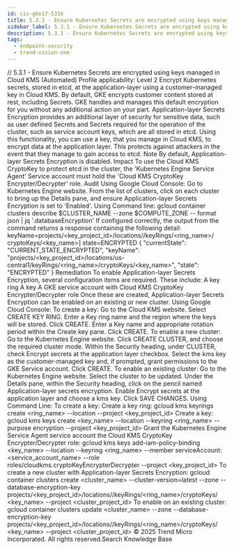 ```yaml
---
id: cis-gke17-531b
title: 5.3.1 - Ensure Kubernetes Secrets are encrypted using keys managed in Cloud KMS (Automated)
sidebar_label: 5.3.1 - Ensure Kubernetes Secrets are encrypted using keys managed in Cloud KMS (Automated)
description: 5.3.1 - Ensure Kubernetes Secrets are encrypted using keys managed in Cloud KMS (Automated)
tags:
  - endpoint-security
  - trend-vision-one
---
```


/*<![CDATA[*/ $('#title').html($('meta[name=map-description]').attr('content')); /*]]>*/ 5.3.1 - Ensure Kubernetes Secrets are encrypted using keys managed in Cloud KMS (Automated) Profile applicability: Level 2 Encrypt Kubernetes secrets, stored in etcd, at the application-layer using a customer-managed key in Cloud KMS. By default, GKE encrypts customer content stored at rest, including Secrets. GKE handles and manages this default encryption for you without any additional action on your part. Application-layer Secrets Encryption provides an additional layer of security for sensitive data, such as user defined Secrets and Secrets required for the operation of the cluster, such as service account keys, which are all stored in etcd. Using this functionality, you can use a key, that you manage in Cloud KMS, to encrypt data at the application layer. This protects against attackers in the event that they manage to gain access to etcd. Note By default, Application-layer Secrets Encryption is disabled. Impact To use the Cloud KMS CryptoKey to protect etcd in the cluster, the 'Kubernetes Engine Service Agent' Service account must hold the 'Cloud KMS CryptoKey Encrypter/Decrypter' role. Audit Using Google Cloud Console: Go to Kubernetes Engine website. From the list of clusters, click on each cluster to bring up the Details pane, and ensure Application-layer Secrets Encryption is set to 'Enabled'. Using Command line: gcloud container clusters describe $CLUSTER_NAME --zone $COMPUTE_ZONE -- format json | jq '.databaseEncryption' If configured correctly, the output from the command returns a response containing the following detail: keyName=projects/<key_project_id>/locations/<location>/keyRings/<ring_name>/ cryptoKeys/<key_name>] state=ENCRYPTED { "currentState": "CURRENT_STATE_ENCRYPTED", "keyName": "projects/<key_project_id>/locations/us- central1/keyRings/<ring_name>/cryptoKeys/<key_name>", "state": "ENCRYPTED" } Remediation To enable Application-layer Secrets Encryption, several configuration items are required. These include: A key ring A key A GKE service account with Cloud KMS CryptoKey Encrypter/Decrypter role Once these are created, Application-layer Secrets Encryption can be enabled on an existing or new cluster. Using Google Cloud Console: To create a key: Go to the Cloud KMS website. Select CREATE KEY RING. Enter a Key ring name and the region where the keys will be stored. Click CREATE. Enter a Key name and appropriate rotation period within the Create key pane. Click CREATE. To enable a new cluster: Go to the Kubernetes Engine website. Click CREATE CLUSTER, and choose the required cluster mode. Within the Security heading, under CLUSTER, check Encrypt secrets at the application layer checkbox. Select the kms key as the customer-managed key and, if prompted, grant permissions to the GKE Service account. Click CREATE. To enable an existing cluster: Go to the Kubernetes Engine website. Select the cluster to be updated. Under the Details pane, within the Security heading, click on the pencil named Application-layer secrets encryption. Enable Encrypt secrets at the application layer and choose a kms key. Click SAVE CHANGES. Using Command Line: To create a key: Create a key ring: gcloud kms keyrings create <ring_name> --location <location> --project <key_project_id> Create a key: gcloud kms keys create <key_name> --location <location> --keyring <ring_name> --purpose encryption --project <key_project_id> Grant the Kubernetes Engine Service Agent service account the Cloud KMS CryptoKey Encrypter/Decrypter role: gcloud kms keys add-iam-policy-binding <key_name> --location <location> --keyring <ring_name> --member serviceAccount:<service_account_name> --role roles/cloudkms.cryptoKeyEncrypterDecrypter --project <key_project_id> To create a new cluster with Application-layer Secrets Encryption: gcloud container clusters create <cluster_name> --cluster-version=latest --zone <zone> --database-encryption-key projects/<key_project_id>/locations/<location>/keyRings/<ring_name>/cryptoKeys/ <key_name> --project <cluster_project_id> To enable on an existing cluster: gcloud container clusters update <cluster_name> --zone <zone> --database- encryption-key projects/<key_project_id>/locations/<location>/keyRings/<ring_name>/cryptoKeys/ <key_name> --project <cluster_project_id> © 2025 Trend Micro Incorporated. All rights reserved.Search Knowledge Base